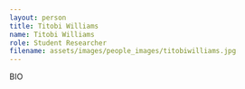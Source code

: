```yaml
---
layout: person
title: Titobi Williams
name: Titobi Williams
role: Student Researcher
filename: assets/images/people_images/titobiwilliams.jpg
---
```

BIO

